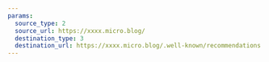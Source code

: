 ```yaml
---
params:
  source_type: 2
  source_url: https://xxxx.micro.blog/
  destination_type: 3
  destination_url: https://xxxx.micro.blog/.well-known/recommendations.opml
---
```

